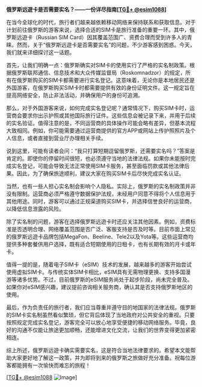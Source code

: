 **俄罗斯远遊卡是否需要实名？——一份详尽指南[[TG💪+ @esim1088](https://t.me/s/esim1088)]**

在当今全球化的时代，旅行者们越来越依赖移动网络来保持联系和获取信息。对于计划前往俄罗斯的游客来说，选择合适的SIM卡是旅行准备的重要一环。其中，俄罗斯远遊卡（Russian SIM Card）因其覆盖范围广、资费合理而受到许多人的青睐。然而，关于“俄罗斯远遊卡是否需要实名”的问题，不少游客感到困惑。今天，我们就来详细探讨这一话题。

首先，让我们明确一点：俄罗斯确实对SIM卡的使用实行了严格的实名制政策。根据俄罗斯联邦通信、信息技术和大众传媒监督局（Roskomnadzor）的规定，所有在俄罗斯购买的SIM卡都需要进行实名登记。这意味着，无论你是本地居民还是外国游客，在俄罗斯购买SIM卡时都需要提供有效的身份证明文件。这一规定旨在提高网络安全，防止非法活动，并确保用户的身份可追溯。

那么，对于外国游客来说，如何完成实名登记呢？通常情况下，购买SIM卡时，运营商会要求你出示护照或其他国际旅行证件。这些信息会被记录下来，并用于后续的实名验证。值得注意的是，不同运营商的具体操作可能会略有差异，但基本流程大致相同。例如，你可能需要通过运营商提供的官方APP或网站上传护照照片及个人信息，或者直接到营业厅办理相关手续。

说到这里，可能有读者会问：“我只打算短期逗留俄罗斯，还需要实名吗？”答案是肯定的。即使你的停留时间很短，也必须遵守当地的法律法规。如果你未能按时完成实名登记，可能会导致无法正常使用SIM卡服务，甚至面临罚款或其他法律后果。因此，为了确保旅途顺利，建议大家在购买SIM卡后尽快完成实名认证。

当然，也有一些人担心实名制会影响个人隐私。实际上，俄罗斯的实名制政策并非没有限制。运营商必须严格遵守数据保护法规，未经用户同意不得将个人信息用于其他用途。同时，游客可以通过正规渠道购买SIM卡，并选择信誉良好的运营商，以降低信息泄露的风险。

除了实名制的问题，游客在选择俄罗斯远遊卡时还应关注其他因素。例如，资费标准是否透明合理、网络覆盖范围是否广泛、客服支持是否及时等。目前市面上常见的俄罗斯远遊卡品牌包括MegaFon、Beeline、Tele2以及Yota等。这些运营商均提供多种套餐供用户选择，既有适合短期使用的日租卡，也有长期有效的月卡或年卡。

值得一提的是，随着电子SIM卡（eSIM）技术的发展，越来越多的游客开始尝试使用虚拟SIM卡。与传统实体SIM卡相比，eSIM具有无需物理更换、支持多国漫游等诸多优势。不过，目前俄罗斯的eSIM服务尚处于起步阶段，尚未完全普及。如果你对eSIM感兴趣，建议提前咨询相关服务商，确认其是否支持俄罗斯地区的使用。

最后，作为负责任的旅行者，我们应当尊重并遵守目的地国家的法律法规。俄罗斯的SIM卡实名制虽然看似繁琐，但它背后体现了当地政府对公共安全的重视。只要按照规定完成实名登记，游客完全可以放心地享受便捷的移动网络服务。毕竟，良好的沟通不仅能让旅途更加顺畅，还能增进文化交流，让我们的世界变得更加紧密相连。

综上所述，俄罗斯远遊卡确实需要实名，这是符合当地法律要求的。希望本文能帮助大家更好地了解这一政策，并为即将到来的俄罗斯之旅做好充分准备。祝每位游客都能拥有一次愉快而难忘的旅程！

[[TG💪+ @esim1088](https://t.me/s/esim1088) ![Image](https://i.postimg.cc/4NQfJmqS/Snipaste-2025-05-13-00-14-12.png)]